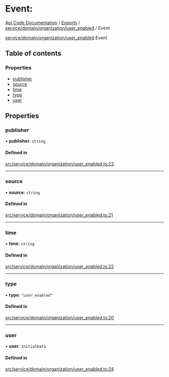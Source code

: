 # Event: 
 
[Api Code Documentation](../README.md) / [Exports](../modules.md) / [service/domain/organization/user\_enabled](../modules/service_domain_organization_user_enabled.md) / Event

[service/domain/organization/user_enabled](../modules/service_domain_organization_user_enabled.md).Event

## Table of contents

### Properties

- [publisher](service_domain_organization_user_enabled.Event.md#publisher)
- [source](service_domain_organization_user_enabled.Event.md#source)
- [time](service_domain_organization_user_enabled.Event.md#time)
- [type](service_domain_organization_user_enabled.Event.md#type)
- [user](service_domain_organization_user_enabled.Event.md#user)

## Properties

### publisher

• **publisher**: `string`

#### Defined in

[src/service/domain/organization/user_enabled.ts:23](https://github.com/openkfw/TruBudget/blob/0804644/api/src/service/domain/organization/user_enabled.ts#L23)

___

### source

• **source**: `string`

#### Defined in

[src/service/domain/organization/user_enabled.ts:21](https://github.com/openkfw/TruBudget/blob/0804644/api/src/service/domain/organization/user_enabled.ts#L21)

___

### time

• **time**: `string`

#### Defined in

[src/service/domain/organization/user_enabled.ts:22](https://github.com/openkfw/TruBudget/blob/0804644/api/src/service/domain/organization/user_enabled.ts#L22)

___

### type

• **type**: ``"user_enabled"``

#### Defined in

[src/service/domain/organization/user_enabled.ts:20](https://github.com/openkfw/TruBudget/blob/0804644/api/src/service/domain/organization/user_enabled.ts#L20)

___

### user

• **user**: `InitialData`

#### Defined in

[src/service/domain/organization/user_enabled.ts:24](https://github.com/openkfw/TruBudget/blob/0804644/api/src/service/domain/organization/user_enabled.ts#L24)
